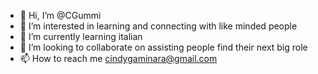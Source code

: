 - 👋 Hi, I’m @CGummi
- 👀 I’m interested in learning and connecting with like minded people
- 🌱 I’m currently learning italian
- 💞️ I’m looking to collaborate on assisting people find their next big role
- 📫 How to reach me cindygaminara@gmail.com

<!---
CGummi/CGummi is a ✨ special ✨ repository because its `README.md` (this file) appears on your GitHub profile.
You can click the Preview link to take a look at your changes.
--->

